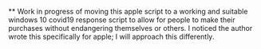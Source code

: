 ** Work in progress of moving this apple script to a working and  suitable windows 10 covid19 response script to allow for people to make their purchases without endangering themselves or others.  I noticed the author wrote this specifically for apple; I will approach this differently.
